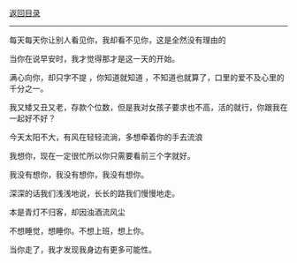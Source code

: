 <p>
    <a href="#" onclick="showPicturePage('digest')">返回目录</a>
</p>

---

每天每天你让别人看见你，我却看不见你，这是全然没有理由的

当你在说早安时，我才觉得那才是这一天的开始。

满心向你，却只字不提 ，你知道就知道 ，不知道也就算了，口里的爱不及心里的千分之一。

我又矮又丑又老，存款个位数，但是我对女孩子要求也不高，活的就行，你跟我在一起好不好？

今天太阳不大，有风在轻轻流淌，多想牵着你的手去流浪

我想你，现在一定很忙所以你只需要看前三个字就好。

我没有想你，我没有想你，我没有想你。

深深的话我们浅浅地说，长长的路我们慢慢地走。

本是青灯不归客，却因浊酒流风尘

不想睡觉，想睡你。不想上班，想上你。

当你走了，我才发现我身边有更多可能性。


        
